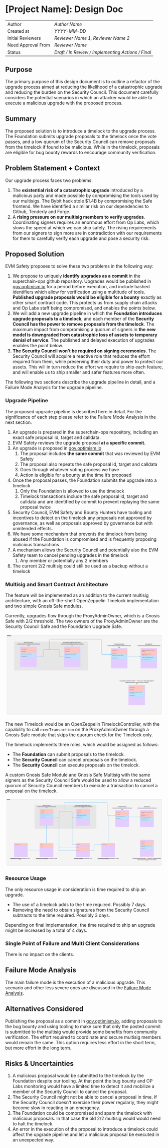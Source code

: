 # [Project Name]: Design Doc

|                    |                                                    |
| ------------------ | -------------------------------------------------- |
| Author             | _Author Name_                                      |
| Created at         | _YYYY-MM-DD_                                       |
| Initial Reviewers  | _Reviewer Name 1, Reviewer Name 2_                 |
| Need Approval From | _Reviewer Name_                                    |
| Status             | _Draft / In Review / Implementing Actions / Final_ |

## Purpose

<!-- This section is also sometimes called “Motivations” or “Goals”. -->

<!-- It is fine to remove this section from the final document,
but understanding the purpose of the doc when writing is very helpful. -->

The primary purpose of this design document is to outline a refactor of the upgrade process aimed at reducing the likelihood of a catastrophic upgrade and reducing the burden on the Security Council. This document carefully considers the potential scenarios in which an attacker would be able to execute a malicious upgrade with the proposed process.

## Summary

<!-- Most (if not all) documents should have a summary.
While the length will likely be proportional to the length of the full document,
the summary should be as succinct as possible. -->

The proposed solution is to introduce a timelock to the upgrade process. The Foundation submits upgrade proposals to the timelock once the vote passes, and a low quorum of the Security Council can remove proposals from the timelock if found to be malicious. While in the timelock, proposals are eligible for bug bounty rewards to encourage community verification.

## Problem Statement + Context

<!-- Describe the specific problem that the document is seeking to address as well
as information needed to understand the problem and design space.
If more information is needed on the costs of the problem,
this is a good place to that information. -->

Our upgrade process faces two problems:

1. The **existential risk of a catastrophic upgrade** introduced by a malicious party and made possible by compromising the tools used by our multisigs. The Bybit hack stole $1.4B by compromising the Safe frontend. We have identified a similar risk on our dependencies to Github, Tenderly and Forge.
2. A **rising pressure on our multisig members to verify upgrades**. Coordinating signers requires an enormous effort from Op Labs, which slows the speed at which we can ship safely. The rising requirements from our signers to sign more are in contradiction with our requirements for them to carefully verify each upgrade and pose a security risk.

## Proposed Solution

<!-- A high level overview of the proposed solution.
When there are multiple alternatives there should be an explanation
of why one solution was picked over other solutions.
As a rule of thumb, including code snippets (except for defining an external API)
is likely too low level. -->

EVM Safety proposes to solve these two problems in the following way:

1. We propose to uniquely **identify upgrades as a commit** in the superchain-ops github repository. Upgrades would be published in [gov.optimism.io](http://gov.optimism.io) for a period before execution, and include hashed identifiers which allow for verification using a multitude of tools. **Published upgrade proposals would be eligible for a bounty** exactly as other smart contract code. This protects us from supply chain attacks and Op Labs staff being compromised, and enables the points below.
2. We will add a new upgrade pipeline in which the **Foundation introduces upgrade proposals to a timelock**, and each member of the **Security Council has the power to remove proposals from the timelock**. The maximum impact from compromising a quorum of signers in **the new model is downgraded from catastrophic loss of assets to temporary denial of service**. The published and delayed execution of upgrades enables the point below.
3. **The Security Council won’t be required on signing ceremonies**. The Security Council will acquire a reactive role that reduces the effort required from them, while preserving their duty and power to protect our assets. This will in turn reduce the effort we require to ship each feature, and will enable us to ship smaller and safer features more often.

The following two sections describe the upgrade pipeline in detail, and a Failure Mode Analysis for the upgrade pipeline.

### Upgrade Pipeline

The proposed upgrade pipeline is described here in detail. For the significance of each step please refer to the Failure Mode Analysis in the next section.

1. An upgrade is prepared in the superchain-ops repository, including an exact safe proposal id, target and calldata.
2. EVM Safety reviews the upgrade proposal **at a specific commit.**
3. An upgrade is proposed in [gov.optimism.io](http://gov.optimism.io)
    1. The proposal includes **the same commit** that was reviewed by EVM Safety
    2. The proposal also repeats the safe proposal id, target and calldata
    3. Goes through whatever voting process we have
    4. Action is eligible for a bounty at the time it’s proposed
4. Once the proposal passes, the Foundation submits the upgrade into a timelock
    1. Only the Foundation is allowed to use the timelock
    2. Timelock transactions include the safe proposal id, target and calldata and are identified by commit to prevent replaying the same proposal twice
5. Security Council, EVM Safety and Bounty Hunters have tooling and incentives to detect on the timelock any proposals not approved by governance, as well as proposals approved by governance but with unintended effects.
6. We have some mechanism that prevents the timelock from being abused if the Foundation is compromised and is frequently proposing malicious transactions
7. A mechanism allows the Security Council and potentially also the EVM Safety team to cancel pending upgrades in the timelock
    1.  Any member or potentially any 2 members
8. The current 2/2 multisig could still be used as a backup without a timelock

### Multisig and Smart Contract Architecture

The feature will be implemented as an addition to the current multisig architecture, with an off-the-shelf OpenZeppelin Timelock implementation and two simple Gnosis Safe modules.

Currently, upgrades flow through the ProxyAdminOwner, which is a Gnosis Safe with 2/2 threshold. The two owners of the ProxyAdminOwner are the Security Council Safe and the Foundation Upgrade Safe.

<img src="images/timelock-before.png" alt="Multisig Architecture"/>

The new Timelock would be an OpenZeppelin TimelockController, with the capability to call `execTransaction` on the ProxyAdminOwner through a Gnosis Safe module that skips the quorum check for the Timelock only.

The timelock implements three roles, which would be assigned as follows:
- The **Foundation** can submit proposals to the timelock.
- The **Security Council** can cancel proposals on the timelock.
- The **Security Council** can execute proposals on the timelock.

A custom Gnosis Safe Module and Gnosis Safe Multisig with the same signers as the Security Council Safe would be used to allow a reduced quorum of Security Council members to execute a transaction to cancel a proposal on the timelock.

<img src="images/timelock-after.png" alt="Timelock Architecture"/>


### Resource Usage

<!-- What is the resource usage of the proposed solution?
Does it consume a large amount of computational resources or time? -->

The only resource usage in consideration is time required to ship an upgrade.
- The use of a timelock adds to the time required. Possibly 7 days.
- Removing the need to obtain signatures from the Security Council subtracts to the time required. Possibly 3 days.

Depending on final implementation, the time required to ship an upgrade might be increased by a total of 4 days.

### Single Point of Failure and Multi Client Considerations

<!-- Details on how this change will impact multiple clients. Do we need to plan for changes to both op-geth and op-reth? -->

There is no impact on the clients.

## Failure Mode Analysis

<!-- Link to the failure mode analysis document, created from the fma-template.md file. -->

The main failure mode is the execution of a malicious upgrade. This scenario and other less severe ones are discussed in the [Failure Mode Analysis](../security/fma-timelock.md).

## Alternatives Considered

<!-- List out a short summary of each possible solution that was considered.
Comparing the effort of each solution -->

Publishing the proposal as a commit in [gov.optimism.io](http://gov.optimism.io), adding proposals to the bug bounty and using tooling to make sure that only the posted commit is submitted to the multisig would provide some benefits from community verification. The effort required to coordinate and secure multisig members would remain the same. This option requires less effort in the short term, but more effort in the long term.

## Risks & Uncertainties

<!-- An overview of what could go wrong.
Also any open questions that need more work to resolve. -->

1. A malicious proposal would be submitted to the timelock by the Foundation despite our tooling. At that point the bug bounty and OP Labs monitoring would have a limited time to detect it and mobilize a member of the Security Council to cancel the proposal.
2. The Security Council might not be able to cancel a proposal in time. If the Security Council doesn't exercise their power regularly, they might become slow in reacting in an emergency.
3. The Foundation could be compromised and spam the timelock with malicious proposals. In that case the old 2/2 multisig would would need to halt the timelock.
4. An error in the execution of the proposal to introduce a timelock could affect the upgrade pipeline and let a malicious proposal be executed in an unexpected way.


